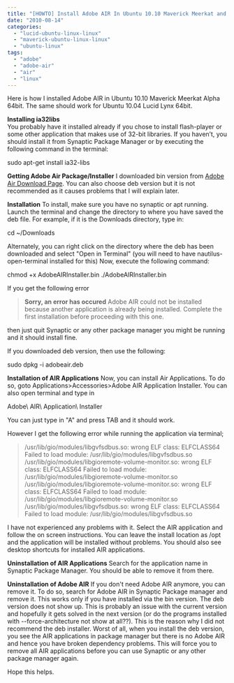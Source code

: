 ```yaml
---
title: "[HOWTO] Install Adobe AIR In Ubuntu 10.10 Maverick Meerkat and Lucid Lynx 64bit"
date: "2010-08-14"
categories: 
  - "lucid-ubuntu-linux-linux"
  - "maverick-ubuntu-linux-linux"
  - "ubuntu-linux"
tags: 
  - "adobe"
  - "adobe-air"
  - "air"
  - "linux"
---
```


Here is how I installed Adobe AIR in Ubuntu 10.10 Maverick Meerkat Alpha 64bit. The same should work for Ubuntu 10.04 Lucid Lynx 64bit.

**Installing ia32libs**  
You probably have it installed already if you chose to install flash-player or some other application that makes use of 32-bit libraries. If you haven’t, you should install it from Synaptic Package Manager or by executing the following command in the terminal:

sudo apt-get install ia32-libs

**Getting Adobe Air Package/Installer** I downloaded bin version from [Adobe Air Download Page](http://get.adobe.com/air/). You can also choose deb version but it is not recommended as it causes problems that I will explain later.

**Installation** To install, make sure you have no synaptic or apt running. Launch the terminal and change the directory to where you have saved the deb file. For example, if it is the Downloads directory, type in:

cd ~/Downloads

Alternately, you can right click on the directory where the deb has been downloaded and select "Open in Terminal" (you will need to have nautilus-open-terminal installed for this) Now, execute the following command:

chmod +x AdobeAIRInstaller.bin
./AdobeAIRInstaller.bin

If you get the following error

> **Sorry, an error has occured** Adobe AIR could not be installed because another application is already being installed. Complete the first installation before proceeding with this one.

then just quit Synaptic or any other package manager you might be running and it should install fine.

If you downloaded deb version, then use the following:

sudo dpkg -i adobeair.deb

**Installation of AIR Applications** Now, you can install Air Applications. To do so, goto Applications>Accessories>Adobe AIR Application Installer. You can also open terminal and type in

Adobe\\ AIR\\ Application\\ Installer

You can just type in "A" and press TAB and it should work.

However I get the following error while running the application via terminal;

> /usr/lib/gio/modules/libgvfsdbus.so: wrong ELF class: ELFCLASS64 Failed to load module: /usr/lib/gio/modules/libgvfsdbus.so /usr/lib/gio/modules/libgioremote-volume-monitor.so: wrong ELF class: ELFCLASS64 Failed to load module: /usr/lib/gio/modules/libgioremote-volume-monitor.so /usr/lib/gio/modules/libgioremote-volume-monitor.so: wrong ELF class: ELFCLASS64 Failed to load module: /usr/lib/gio/modules/libgioremote-volume-monitor.so /usr/lib/gio/modules/libgvfsdbus.so: wrong ELF class: ELFCLASS64 Failed to load module: /usr/lib/gio/modules/libgvfsdbus.so

I have not experienced any problems with it. Select the AIR application and follow the on screen instructions. You can leave the install location as /opt and the application will be installed without problems. You should also see desktop shortcuts for installed AIR applications.

**Uninstallation of AIR Applications** Search for the application name in Synaptic Package Manager. You should be able to remove it from there.

**Uninstallation of Adobe AIR** If you don't need Adobe AIR anymore, you can remove it. To do so, search for Adobe AIR in Synaptic Package manager and remove it. This works only if you have installed via the bin version. The deb version does not show up. This is probably an issue with the current version and hopefully it gets solved in the next version (or do the programs installed with --force-architecture not show at all??). This is the reason why I did not recommend the deb installer. Worst of all, when you install the deb version, you see the AIR applications in package manager but there is no Adobe AIR and hence you have broken dependency problems. This will force you to remove all AIR applications before you can use Synaptic or any other package manager again.

Hope this helps.
